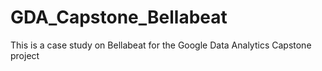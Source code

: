 # GDA_Capstone_Bellabeat
This is a case study on Bellabeat for the Google Data Analytics Capstone project
